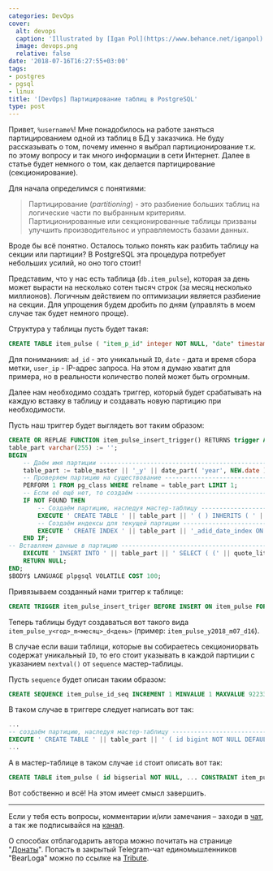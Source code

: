 ```yaml
---
categories: DevOps
cover:
  alt: devops
  caption: 'Illustrated by [Igan Pol](https://www.behance.net/iganpol)'
  image: devops.png
  relative: false
date: '2018-07-16T16:27:55+03:00'
tags:
- postgres
- pgsql
- linux
title: '[DevOps] Партицирование таблиц в PostgreSQL'
type: post
---
```


Привет, `%username%`! Мне понадобилось на работе заняться партицированием одной из таблиц в БД у заказчика. Не буду рассказывать о том, почему именно я выбрал партиционирование т.к. по этому вопросу и так много информации в сети Интернет. Далее в статье будет немного о том, как делается партицирование (секционирование).

Для начала определимся с понятиями:

> Партицирование (*partitioning*) - это разбиение больших таблиц на логические части по выбранным критериям. Партиционированные или секционированные таблицы призваны улучшить производительнос и управляемость базами данных.

Вроде бы всё понятно. Осталось только понять как разбить таблицу на секции или партиции? В PostgreSQL эта процедура потребует небольших усилий, но оно того стоит!

Представим, что у нас есть таблица (`db.item_pulse`), которая за день может вырасти на несколько сотен тысяч строк (за месяц несколько миллионов). Логичным действием по оптимизации является разбиение на секции. Для упрощения будем дробить по дням (управлять в моем случае так будет немного проще).

Структура у таблицы пусть будет такая:

```sql
CREATE TABLE item_pulse ( "item_p_id" integer NOT NULL, "date" timestamp without tome zone NOT NULL DEFAULT now(), "user_ip" cidr NOT NULL ) WITH ( OIDS=FALSE );
```

Для пониманиия: `ad_id` - это уникальный `ID`, `date` - дата и время сбора метки, `user_ip` - IP-адрес запроса. На этом я думаю хватит для примера, но в реальности количество полей может быть огромным.

Далее нам необходимо создать триггер, который будет срабатывать на каждую вставку в таблицу и создавать новую партицию при необходимости.

Пусть наш триггер будет выглядеть вот таким образом:

```sql
CREATE OR REPLAE FUNCTION item_pulse_insert_trigger() RETURNS trigger AS $BODY$ DECLARE table_master varchar(255) := 'item_pulse'; 
table_part varchar(255) := ''; 
BEGIN 
    -- Даём имя партиции -------------------------------------------------- 
    table_part := table_master || '_y' || date_part( 'year', NEW.date )::text || '_m' || date_part( 'month', NEW.date )::text || '_d' || date_part( 'day', NEW.date )::text; 
    -- Проверяем партицию на существование -------------------------------- 
    PERFORM 1 FROM pg_class WHERE relname = table_part LIMIT 1; 
    -- Если её ещё нет, то создаём -------------------------------------------- 
    IF NOT FOUND THEN 
        -- Cоздаём партицию, наследуя мастер-таблицу -------------------------- 
        EXECUTE ' CREATE TABLE ' || table_part || ' ( ) INHERITS ( ' || table_master || ' ) WITH ( OIDS=FALSE )'; 
        -- Создаём индексы для текущей партиции ------------------------------- 
        EXECUTE ' CREATE INDEX ' || table_part || '_adid_date_index ON ' || table_part || ' USING btree (item_p_id, date)'; 
    END IF;
-- Вставляем данные в партицию -------------------------------------------- 
    EXECUTE ' INSERT INTO ' || table_part || ' SELECT ( (' || quote_literal(NEW) || ')::' || TG_RELNAME || ' ).*'; 
    RETURN NULL; 
END; 
$BODY$ LANGUAGE plpgsql VOLATILE COST 100;
```

Привязываем созданный нами триггер к таблице:

```sql
CREATE TRIGGER item_pulse_insert_triger BEFORE INSERT ON item_pulse FOR EACH ROW EXECUTE PROCEDURE item_pulse_insert_trigger();
```

Теперь таблицы будут создаваться вот такого вида `item_pulse_y<год>_m<месяц>_d<день>` (пример: `item_pulse_y2018_m07_d16`).

В случае если ваши таблици, которые вы собираетесь секциониорвать содержат уникальный `ID`, то его стоит указывать в каждой партиции с указанием `nextval()` от `sequence` мастер-таблицы.

Пусть `sequence` будет описан таким образом:

```sql
CREATE SEQUENCE item_pulse_id_seq INCREMENT 1 MINVALUE 1 MAXVALUE 9223372036854775807 START 1 CACHE 1;
```

В таком случае в триггере следует написать вот так:

```sql
... 
-- создаём партицию, наследуя мастер-таблицу -------------------------- 
EXECUTE ' CREATE TABLE ' || table_part || ' ( id bigint NOT NULL DEFAULT nextval(''' || table_master || '_id_seq''::regclass), CONSTRAINT ' || table_part || '_id_pk PRIMARY KEY (id) ) INHERITS ( ' || table_master || ' ) WITH ( OIDS=FALSE )';
...
```

А в мастер-таблице в таком случае `id` стоит описать вот так:

```sql
CREATE TABLE item_pulse ( id bigserial NOT NULL, ... CONSTRAINT item_pulse_id_pk PRIMARY KEY (id) ) WITH ( OIDS=FALSE )
```

Вот собственно и всё! На этом имеет смысл завершить.

---

Если у тебя есть вопросы, комментарии и/или замечания – заходи в [чат](https://ttttt.me/jtprogru_chat), а так же подписывайся на [канал](https://ttttt.me/jtprogru_channel).

О способах отблагодарить автора можно почитать на странице "[Донаты](https://jtprog.ru/donations/)". Попасть в закрытый Telegram-чат единомышленников "BearLoga" можно по ссылке на [Tribute](https://web.tribute.tg/s/oRV).
